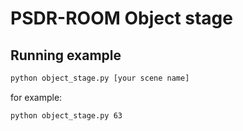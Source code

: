 # PSDR-ROOM Object stage

## Running example
```bash
python object_stage.py [your scene name]
```
for example:
```bash
python object_stage.py 63
```
